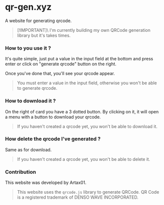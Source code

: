 # qr-gen.xyz

A website for generating qrcode.  

> [!IMPORTANT]\ 
> I'm currently building my own QRCode generation library but it's takes times.  

### How to you use it ?

It's quite simple, just put a value in the input field at the bottom and press enter or click on "generate qrcode" button on the right.

Once you've done that, you'll see your qrcode appear.

> You must enter a value in the input field, otherwise you won't be able to generate qrcode.

### How to download it ?

On the right of card you have a 3 dotted button. By clicking on it, it will open a menu with a button to download your qrcode.

> If you haven't created a qrcode yet, you won't be able to download it.

### How delete the qrcode I've generated ?

Same as for download.

> If you haven't created a qrcode yet, you won't be able to delete it.

### Contribution

This website was developed by Artax01.

> This website uses the ```qrcode.js``` library to generate QRCode. QR Code is a registered trademark of DENSO WAVE INCORPORATED.
